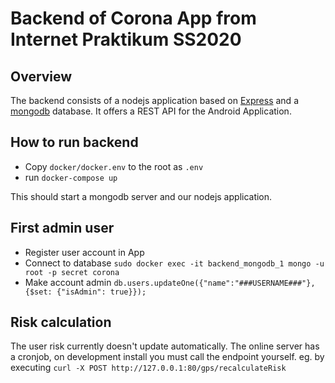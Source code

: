 # Backend of Corona App from Internet Praktikum SS2020

## Overview

The backend consists of a nodejs application based on [Express](https://expressjs.com) and a [mongodb](https://www.mongodb.com/) database.
It offers a REST API for the Android Application.

## How to run backend

- Copy `docker/docker.env` to the root as `.env`
- run `docker-compose up`

This should start a mongodb server and our nodejs application.

## First admin user

- Register user account in App
- Connect to database `sudo docker exec -it backend_mongodb_1 mongo -u root -p secret corona`
- Make account admin `db.users.updateOne({"name":"###USERNAME###"},{$set: {"isAdmin": true}});`

## Risk calculation

The user risk currently doesn't update automatically. The online server has a cronjob, on development install you must call the endpoint yourself.
eg. by executing `curl -X POST http://127.0.0.1:80/gps/recalculateRisk` 